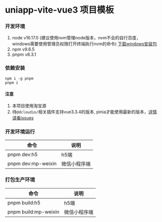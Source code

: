 # uniapp-vite-vue3 项目模板

### 开发环境

1. node v16.17.0 (建议使用nvm管理node版本，nvm不会的自行百度，windows需要使用管理员权限打开终端执行nvm的命令) [下载windows安装包](https://github.com/coreybutler/nvm-windows/releases)
2. npm  v9.6.5
3. pnpm v8.3.1

### 依赖安装

```shell
npm i -g pnpm 
pnpm i
```
#### 注意
1. 本项目使用淘宝源
2. 待`@dcloudio/`相关插件支持vue3.3.4的版本, pinia才能使用最新的版本，[详情请看issues](https://github.com/vueuse/vue-demi/issues/233)

### 开发环境运行

| 命令          | 说明     |
|-------------|--------|
| pnpm dev:h5 | h5端    |
| pnpm dev:mp-weixin   | 微信小程序端 |


### 打包生产环境


| 命令          | 说明     |
|-------------|--------|
| pnpm build:h5 | h5端    |
| pnpm build:mp-weixin   | 微信小程序端 |
